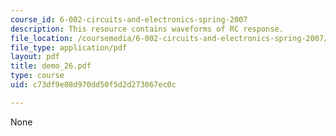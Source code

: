 ```yaml
---
course_id: 6-002-circuits-and-electronics-spring-2007
description: This resource contains waveforms of RC response.
file_location: /coursemedia/6-002-circuits-and-electronics-spring-2007/c73df9e08d970dd50f5d2d273067ec0c_demo_26.pdf
file_type: application/pdf
layout: pdf
title: demo_26.pdf
type: course
uid: c73df9e08d970dd50f5d2d273067ec0c

---
```

None